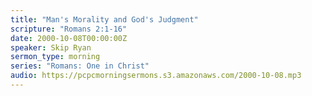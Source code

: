 ```yaml
---
title: "Man's Morality and God's Judgment"
scripture: "Romans 2:1-16"
date: 2000-10-08T00:00:00Z
speaker: Skip Ryan
sermon_type: morning
series: "Romans: One in Christ"
audio: https://pcpcmorningsermons.s3.amazonaws.com/2000-10-08.mp3 
---
```



